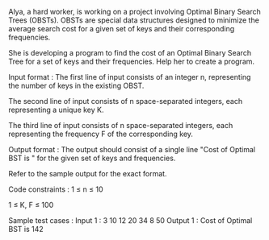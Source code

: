 
Alya, a hard worker, is working on a project involving Optimal Binary Search Trees (OBSTs). OBSTs are special data structures designed to minimize the average search cost for a given set of keys and their corresponding frequencies.



She is developing a program to find the cost of an Optimal Binary Search Tree for a set of keys and their frequencies. Help her to create a program.

Input format :
The first line of input consists of an integer n, representing the number of keys in the existing OBST.

The second line of input consists of n space-separated integers, each representing a unique key K.

The third line of input consists of n space-separated integers, each representing the frequency F of the corresponding key.

Output format :
The output should consist of a single line "Cost of Optimal BST is <optimal BST cost value>" for the given set of keys and frequencies.



Refer to the sample output for the exact format.

Code constraints :
1 ≤ n ≤ 10

1 ≤ K, F ≤ 100

Sample test cases :
Input 1 :
3
10 12 20
34 8 50
Output 1 :
Cost of Optimal BST is 142
